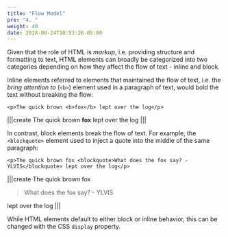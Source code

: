 ```yaml
---
title: "Flow Model"
pre: "4. "
weight: 40
date: 2018-08-24T10:53:26-05:00
---
```


Given that the role of HTML is _markup_, i.e. providing structure and formatting to text, HTML elements can broadly be categorized into two categories depending on how they affect the flow of text - inline and block.   

Inline elements referred to elements that maintained the flow of text, i.e. the _bring attention to_ (`<b>`) element used in a paragraph of text, would bold the text without breaking the flow:

`<p>The quick brown <b>fox</b> lept over the log</p>`

|||create 
The quick brown <b>fox</b> lept over the log
|||

In contrast, block elements break the flow of text. For example, the `<blockquote>` element used to inject a quote into the middle of the same paragraph:

`<p>The quick brown fox <blockquote>What does the fox say? - YLVIS</blockquote> lept over the log</p>`

|||create 
The quick brown fox <blockquote>What does the fox say? - YLVIS</blockquote> lept over the log
|||

While HTML elements default to either block or inline behavior, this can be changed with the CSS `display` property.
